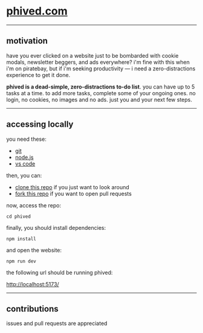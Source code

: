 # [phived.com](https://www.phived.com/)

---

## motivation

have you ever clicked on a website just to be bombarded with cookie modals, newsletter beggers, and ads everywhere? i'm fine with this when i'm on piratebay, but if i'm seeking productivity — i need a zero-distractions experience to get it done.

**phived is a dead-simple, zero-distractions to-do list**. you can have up to 5 tasks at a time. to add more tasks, complete some of your ongoing ones. no login, no cookies, no images and no ads. just you and your next few steps.

---

## accessing locally

you need these:

- [git](https://git-scm.com/downloads)
- [node.js](https://nodejs.org/en/download/)
- [vs code](https://code.visualstudio.com/download)

then, you can:

- [clone this repo](https://docs.github.com/en/repositories/creating-and-managing-repositories/cloning-a-repository) if you just want to look around
- [fork this repo](https://docs.github.com/en/get-started/quickstart/fork-a-repo) if you want to open pull requests

now, access the repo:

`cd phived`

finally, you should install dependencies:

`npm install`

and open the website:

`npm run dev`

the following url should be running phived:

[http://localhost:5173/](http://localhost:5173/)

---

## contributions

issues and pull requests are appreciated
